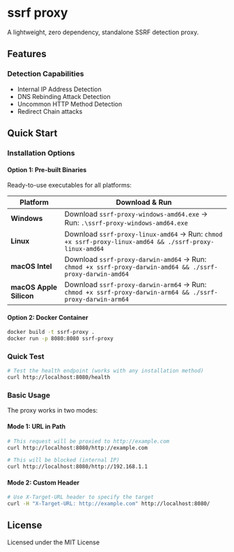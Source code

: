 # ssrf proxy

A lightweight, zero dependency, standalone SSRF detection proxy.


## Features

### Detection Capabilities

- Internal IP Address Detection
- DNS Rebinding Attack Detection
- Uncommon HTTP Method Detection
- Redirect Chain attacks


## Quick Start

### Installation Options

#### Option 1: Pre-built Binaries

Ready-to-use executables for all platforms:


| Platform | Download & Run |
|----------|----------------|
| **Windows** | Download `ssrf-proxy-windows-amd64.exe` → Run: `.\ssrf-proxy-windows-amd64.exe` |
| **Linux** | Download `ssrf-proxy-linux-amd64` → Run: `chmod +x ssrf-proxy-linux-amd64 && ./ssrf-proxy-linux-amd64` |
| **macOS Intel** | Download `ssrf-proxy-darwin-amd64` → Run: `chmod +x ssrf-proxy-darwin-amd64 && ./ssrf-proxy-darwin-amd64` |
| **macOS Apple Silicon** | Download `ssrf-proxy-darwin-arm64` → Run: `chmod +x ssrf-proxy-darwin-arm64 && ./ssrf-proxy-darwin-arm64` |

#### Option 2: Docker Container
```bash
docker build -t ssrf-proxy .
docker run -p 8080:8080 ssrf-proxy
```

### Quick Test
```bash
# Test the health endpoint (works with any installation method)
curl http://localhost:8080/health
```

### Basic Usage

The proxy works in two modes:

#### Mode 1: URL in Path
```bash
# This request will be proxied to http://example.com
curl http://localhost:8080/http://example.com

# This will be blocked (internal IP)
curl http://localhost:8080/http://192.168.1.1
```

#### Mode 2: Custom Header
```bash
# Use X-Target-URL header to specify the target
curl -H "X-Target-URL: http://example.com" http://localhost:8080/
```

## License

Licensed under the MIT License